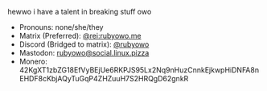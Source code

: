hewwo i have a talent in breaking stuff owo

- Pronouns: none/she/they
- Matrix (Preferred): [@rei:rubyowo.me](https://matrix.to/#/@rei:rubyowo.me)
- Discord (Bridged to matrix): [@rubyowo](https://discord.com/users/787592668242640907)
- Mastodon: [rubyowo@social.linux.pizza](https://social.linux.pizza/@rubyowo)
- Monero: 42KgXT1zbZG18EfVyBEjUe6RKPJS95Lx2Nq9nHuzCnnkEjkwpHiDNFA8nEHDF8cKbjAQyTuGqP4ZHZuuH7S2HRQgD62gnkR

